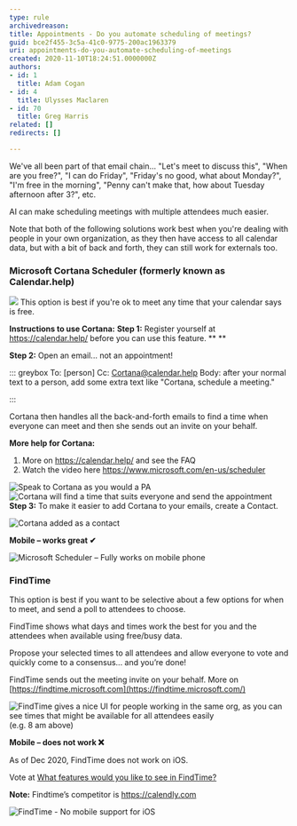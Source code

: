 ```yaml
---
type: rule
archivedreason: 
title: Appointments - Do you automate scheduling of meetings?
guid: bce2f455-3c5a-41c0-9775-200ac1963379
uri: appointments-do-you-automate-scheduling-of-meetings
created: 2020-11-10T18:24:51.0000000Z
authors:
- id: 1
  title: Adam Cogan
- id: 4
  title: Ulysses Maclaren
- id: 70
  title: Greg Harris
related: []
redirects: []

---
```


We've all been part of that email chain... "Let's meet to discuss this", "When are you free?", "I can do Friday", "Friday's no good, what about Monday?", "I'm free in the morning", "Penny can't make that, how about Tuesday afternoon after 3?", etc.




AI can make scheduling meetings with multiple attendees much easier. 


Note that both of the following solutions work best when you're dealing with people in your own organization, as they then have access to all calendar data, but with a bit of back and forth, they can still work for externals too.


<!--endintro-->

### Microsoft Cortana Scheduler (formerly known as Calendar.help)


![](Sexy-face.jpg)
This option is best if you're ok to meet any time that your calendar says is free.





**Instructions to use Cortana:** 
 **Step 1:** Register yourself at     https://calendar.help/ before you can use this feature. **
**

**Step 2:** Open an email... not an appointment!


::: greybox
To:      [person]
Cc:      Cortana@calendar.help
Body:  after your normal text to a person, add some extra text like "Cortana, schedule a meeting."

:::


Cortana then handles all the back-and-forth emails to find a time when everyone can meet and then she sends out an invite on your behalf.

**More help for Cortana:** 
1. More on     https://calendar.help/ and see the FAQ
2. Watch the video here     https://www.microsoft.com/en-us/scheduler

![Speak to Cortana as you would a PA](Cortana.jpg)
![Cortana will find a time that suits everyone and send the appointment](confirmation.jpg)
**Step 3:** To make it easier to add Cortana to your emails, create a Contact.

![Cortana added as a contact](CortanaContact.jpg)

**Mobile – works great ✔**

![Microsoft Scheduler – Fully works on mobile phone](cortana-scheduler-mobile.jpg)

### FindTime


This option is best if you want to be selective about a few options for when to meet, and send a poll to attendees to choose.

FindTime shows what days and times work the best for you and the attendees when available using free/busy data.

Propose your selected times to all attendees and allow everyone to vote and quickly come to a consensus... and you’re done!

FindTime sends out the meeting invite on your behalf. More on [https://findtime.microsoft.com](https://findtime.microsoft.com/)

![FindTime gives a nice UI for people working in the same org, as you can see times that might be available for all attendees easily](findtime-scheduler.jpg)(e.g. 8 am above)

**Mobile – does not work ❌**

As of Dec 2020, FindTime does not work on iOS.

Vote at     [What features would you like to see in FindTime?](https://findtime.uservoice.com/forums/316122-ideas-tell-us-your-great-ideas/suggestions/13358103-findtime-for-iphone-in-outlook-for-ios)

**Note:** Findtime’s competitor is https://calendly.com

![FindTime - No mobile support for iOS](findtime-mobile.jpg)
